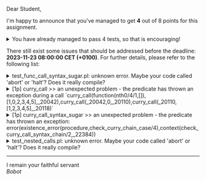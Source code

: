 Dear Student,

I'm happy to announce that you've managed to get **4** out of 8 points for this assignment.
<details><summary>You have already managed to pass 4 tests, so that is encouraging!</summary>&emsp;☑&nbsp;[1p]&nbsp;func_call_default<br>&emsp;☑&nbsp;[1p]&nbsp;neg<br>&emsp;☑&nbsp;[1p]&nbsp;func_call<br>&emsp;☑&nbsp;[1p]&nbsp;ifelse</details>

There still exist some issues that should be addressed before the deadline: **2023-11-23 08:00:00 CET (+0100)**. For further details, please refer to the following list:

<details><summary>test_func_call_syntax_sugar.pl: unknown error. Maybe your code called &#x27;abort&#x27; or &#x27;halt&#x27;? Does it really compile?</summary></details>
<details><summary>[1p] curry_call &gt;&gt; an unexpected problem - the predicate has thrown an exception during a call `curry_call(function(nth0/4/1,[]),[1,0,2,3,4,5],_20042),curry_call(_20042,0,_20110),curry_call(_20110,[1,2,3,4,5],_20118)`</summary>&nbsp;-&nbsp;the&nbsp;exception:&nbsp;`error(type_error(nonneg,function(nth0/4/1,[[1,0,2,3,4,5],0,[1,2,3,4,5]])),_19912)`</details>
<details><summary>[1p] curry_call_syntax_sugar &gt;&gt; an unexpected problem - the predicate has thrown an exception: error(existence_error(procedure,check_curry_chain_case/4),context(check_curry_call_syntax_chain/2,_22384))</summary></details>
<details><summary>test_nested_calls.pl: unknown error. Maybe your code called &#x27;abort&#x27; or &#x27;halt&#x27;? Does it really compile?</summary></details>

-----------
I remain your faithful servant\
_Bobot_